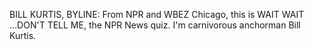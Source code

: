 

BILL KURTIS, BYLINE: From NPR and WBEZ Chicago, this is WAIT WAIT ...DON'T TELL ME, the NPR News quiz. I'm carnivorous anchorman Bill Kurtis.
